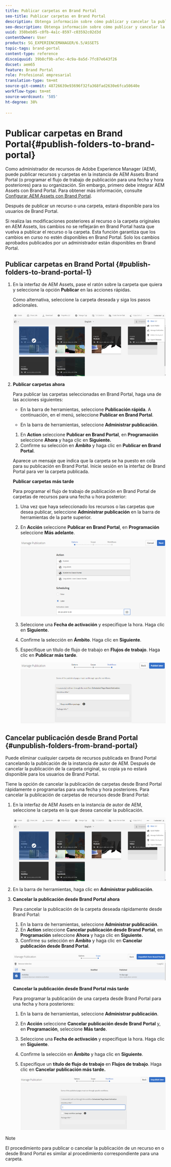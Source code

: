 ```yaml
---
title: Publicar carpetas en Brand Portal
seo-title: Publicar carpetas en Brand Portal
description: Obtenga información sobre cómo publicar y cancelar la publicación de carpetas en Brand Portal.
seo-description: Obtenga información sobre cómo publicar y cancelar la publicación de carpetas en Brand Portal.
uuid: 350beb85-c0fb-4a1c-8597-c03592c02d3d
contentOwner: User
products: SG_EXPERIENCEMANAGER/6.5/ASSETS
topic-tags: brand-portal
content-type: reference
discoiquuid: 39b8cf9b-afec-4c9a-8a5d-7fc87e643f26
docset: aem65
feature: Brand Portal
role: Profesional empresarial
translation-type: tm+mt
source-git-commit: 48726639e93696f32fa368fad2630e6fca50640e
workflow-type: tm+mt
source-wordcount: '585'
ht-degree: 38%

---
```



# Publicar carpetas en Brand Portal{#publish-folders-to-brand-portal}

Como administrador de recursos de Adobe Experience Manager (AEM), puede publicar recursos y carpetas en la instancia de AEM Assets Brand Portal (o programar el flujo de trabajo de publicación para una fecha y hora posteriores) para su organización. Sin embargo, primero debe integrar AEM Assets con Brand Portal. Para obtener más información, consulte [Configurar AEM Assets con Brand Portal](/help/assets/configure-aem-assets-with-brand-portal.md).

Después de publicar un recurso o una carpeta, estará disponible para los usuarios de Brand Portal.

Si realiza las modificaciones posteriores al recurso o la carpeta originales en AEM Assets, los cambios no se reflejarán en Brand Portal hasta que vuelva a publicar el recurso o la carpeta. Esta función garantiza que los cambios en curso no estén disponibles en Brand Portal. Solo los cambios aprobados publicados por un administrador están disponibles en Brand Portal.

## Publicar carpetas en Brand Portal {#publish-folders-to-brand-portal-1}

1. En la interfaz de AEM Assets, pase el ratón sobre la carpeta que quiera y seleccione la opción **Publicar** en las acciones rápidas.

   Como alternativa, seleccione la carpeta deseada y siga los pasos adicionales.

   ![publish2bp](assets/publish2bp.png)

1. **Publicar carpetas ahora**

   Para publicar las carpetas seleccionadas en Brand Portal, haga una de las acciones siguientes:

   * En la barra de herramientas, seleccione **Publicación rápida**. A continuación, en el menú, seleccione **Publicar en Brand Portal**.

   * En la barra de herramientas, seleccione **Administrar publicación**.
   1. En **Action** seleccione **Publicar en Brand Portal**, en **Programación** seleccione **Ahora** y haga clic en **Siguiente.**
   1. Confirme su selección en **Ámbito** y haga clic en **Publicar en Brand Portal**.

   Aparece un mensaje que indica que la carpeta se ha puesto en cola para su publicación en Brand Portal. Inicie sesión en la interfaz de Brand Portal para ver la carpeta publicada.

   **Publicar carpetas más tarde**

   Para programar el flujo de trabajo de publicación en Brand Portal de carpetas de recursos para una fecha u hora posterior:

   1. Una vez que haya seleccionado los recursos o las carpetas que desea publicar, seleccione **Administrar publicación** en la barra de herramientas de la parte superior.
   1. En **Acción** seleccione **Publicar en Brand Portal**, en **Programación** seleccione **Más adelante**.

      ![publishlaterbp](assets/publishlaterbp.png)

   1. Seleccione una **Fecha de activación** y especifique la hora. Haga clic en **Siguiente**. 
   1. Confirme la selección en **Ámbito**. Haga clic en **Siguiente**. 
   1. Especifique un título de flujo de trabajo en **Flujos de trabajo**. Haga clic en **Publicar más tarde**.

      ![manageschedulepub](assets/manageschedulepub.png)



## Cancelar publicación desde Brand Portal {#unpublish-folders-from-brand-portal}

Puede eliminar cualquier carpeta de recursos publicada en Brand Portal cancelando la publicación de la instancia de autor de AEM. Después de cancelar la publicación de la carpeta original, su copia ya no estará disponible para los usuarios de Brand Portal.

Tiene la opción de cancelar la publicación de carpetas desde Brand Portal rápidamente o programarlas para una fecha y hora posteriores. Para cancelar la publicación de carpetas de recursos desde Brand Portal:

1. En la interfaz de AEM Assets en la instancia de autor de AEM, seleccione la carpeta en la que desea cancelar la publicación.

   ![publish2bp-1](assets/publish2bp.png)

1. En la barra de herramientas, haga clic en **Administrar publicación**.

1. **Cancelar la publicación desde Brand Portal ahora**

   Para cancelar la publicación de la carpeta deseada rápidamente desde Brand Portal:

   1. En la barra de herramientas, seleccione **Administrar publicación**.
   1. En **Action** seleccione **Cancelar publicación desde Brand Portal**, en **Programación** seleccione **Ahora** y haga clic en **Siguiente.**
   1. Confirme su selección en **Ámbito** y haga clic en **Cancelar publicación desde Brand Portal**.

   ![confirmar-cancelar publicación](assets/confirm-unpublish.png)

   **Cancelar la publicación desde Brand Portal más tarde**

   Para programar la publicación de una carpeta desde Brand Portal para una fecha y hora posteriores:

   1. En la barra de herramientas, seleccione **Administrar publicación**.
   1. En **Acción** seleccione **Cancelar publicación desde Brand Portal** y, en **Programación**, seleccione **Más tarde**.
   1. Seleccione una **Fecha de activación** y especifique la hora. Haga clic en **Siguiente**. 
   1. Confirme la selección en **Ámbito** y haga clic en **Siguiente**.
   1. Especifique un **título de flujo de trabajo** en **Flujos de trabajo**. Haga clic en **Cancelar publicación más tarde.**

      ![flujos de trabajo sin publicar](assets/unpublishworkflows.png)


>[!NOTE]
>
>El procedimiento para publicar o cancelar la publicación de un recurso en o desde Brand Portal es similar al procedimiento correspondiente para una carpeta.

